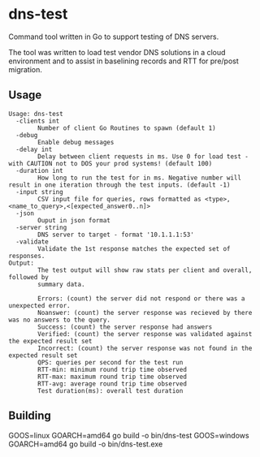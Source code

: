 # dns-test

Command tool written in Go to support testing of DNS servers.

The tool was written to load test vendor DNS solutions in a cloud environment and to assist in baselining records and RTT for pre/post migration.

## Usage

```
Usage: dns-test
  -clients int
        Number of client Go Routines to spawn (default 1)
  -debug
        Enable debug messages
  -delay int
        Delay between client requests in ms. Use 0 for load test - with CAUTION not to DOS your prod systems! (default 100)
  -duration int
        How long to run the test for in ms. Negative number will result in one iteration through the test inputs. (default -1)
  -input string
        CSV input file for queries, rows formatted as <type>,<name_to_query>,<[expected_answer0..n]>
  -json
        Ouput in json format
  -server string
        DNS server to target - format '10.1.1.1:53'
  -validate
        Validate the 1st response matches the expected set of responses.
Output:
        The test output will show raw stats per client and overall, followed by
        summary data.

        Errors: (count) the server did not respond or there was a unexpected error.
        Noanswer: (count) the server response was recieved by there was no answers to the query.
        Success: (count) the server response had answers
        Verified: (count) the server response was validated against the expected result set
        Incorrect: (count) the server response was not found in the expected result set
        QPS: queries per second for the test run
        RTT-min: minimum round trip time observed
        RTT-max: maximum round trip time observed
        RTT-avg: average round trip time observed
        Test duration(ms): overall test duration
```

## Building

GOOS=linux GOARCH=amd64 go build -o bin/dns-test
GOOS=windows GOARCH=amd64 go build -o bin/dns-test.exe